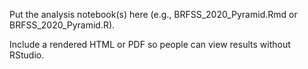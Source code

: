 Put the analysis notebook(s) here (e.g., BRFSS_2020_Pyramid.Rmd or BRFSS_2020_Pyramid.R).

Include a rendered HTML or PDF so people can view results without RStudio.
